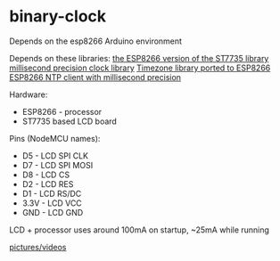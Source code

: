 # binary-clock

Depends on the esp8266 Arduino environment

Depends on these libraries:
[the ESP8266 version of the ST7735 library](https://github.com/ddrown/Adafruit-ST7735-Library)
[millisecond precision clock library](https://github.com/ddrown/Arduino_Clock)
[Timezone library ported to ESP8266](https://github.com/ddrown/Timezone)
[ESP8266 NTP client with millisecond precision](https://github.com/ddrown/Arduino_NTPClient)

Hardware:
* ESP8266 - processor
* ST7735 based LCD board

Pins (NodeMCU names):

* D5 - LCD SPI CLK
* D7 - LCD SPI MOSI
* D8 - LCD CS
* D2 - LCD RES
* D1 - LCD RS/DC
* 3.3V - LCD VCC
* GND - LCD GND

LCD + processor uses around 100mA on startup, ~25mA while running

[pictures/videos](https://blog.dan.drown.org/binary-clock/)
